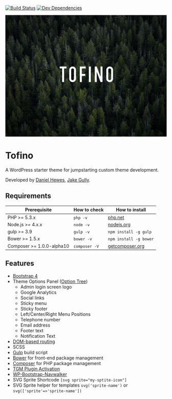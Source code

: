 [![Build Status](https://travis-ci.org/mrchimp/tofino.svg)](https://travis-ci.org/mrchimp/tofino)  [![Dev Dependencies](https://david-dm.org/mrchimp/tofino.svg)](https://devid-dm.org/mrchimpy/tofino)

![Tofino](https://raw.githubusercontent.com/mrchimp/tofino/master/screenshot.png)

# Tofino

A WordPress starter theme for jumpstarting custom theme development.

Developed by [Daniel Hewes](https://github.com/danimalweb), [Jake Gully](https://github.com/mrchimp).

## Requirements

| Prerequisite    | How to check | How to install
| --------------- | ------------ | ------------- |
| PHP >= 5.3.x    | `php -v`     | [php.net](http://php.net/manual/en/install.php) |
| Node.js >= 4.x.x  | `node -v`    | [nodejs.org](http://nodejs.org/) |
| gulp >= 3.9  | `gulp -v`    | `npm install -g gulp` |
| Bower >= 1.5.x | `bower -v`   | `npm install -g bower` |
| Composer >= 1.0.0-alpha10 | `composer -V`   | [getcomposer.org](http://getcomposer.org) |

## Features

* [Bootstrap 4](http://getbootstrap.com/)
* Theme Options Panel ([Option Tree](https://github.com/valendesigns/option-tree))
	* Admin login screen logo
	* Google Analytics
	* Social links
	* Sticky menu
	* Sticky footer
	* Left/Center/Right Menu Positions
	* Telephone number
	* Email address
	* Footer text
	* Notification Text
* [DOM-based routing](http://goo.gl/EUTi53)
* SCSS
* [Gulp](http://gulpjs.com/) build script
* [Bower](http://bower.io/) for front-end package management
* [Composer](https://getcomposer.org/) for PHP package management
* [TGM Plugin Activation](https://github.com/TGMPA/TGM-Plugin-Activation)
* [WP-Bootstrap-Navwalker](https://github.com/twittem/wp-bootstrap-navwalker)
* SVG Sprite Shortcode `[svg sprite="my-sptite-icon"]`
* SVG Sprite helper for templates `svg('sprite-name')` or `svg(['sprite'=>'sprite-name'])`
